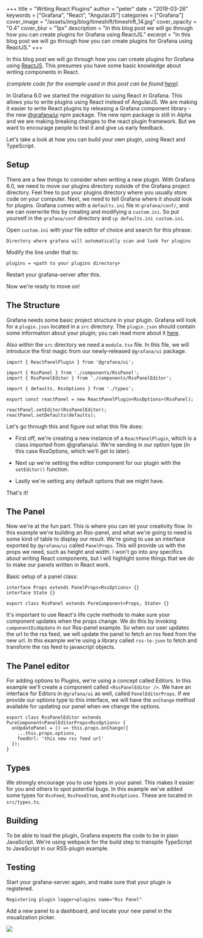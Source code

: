 +++
title = "Writing React Plugins"
author = "peter"
date = "2019-03-26"
keywords = ["Grafana", "React", "AngularJS"]
categories = ["Grafana"]
cover_image = "/assets/img/blog/timeshift/timeshift_14.jpg"
cover_opacity = "0.4"
cover_blur = "1px"
description = "In this blog post we will go through how you can create plugins for Grafana using ReactJS."
excerpt = "In this blog post we will go through how you can create plugins for Grafana using ReactJS."
+++

In this blog post we will go through how you can create plugins for Grafana using [ReactJS](https://reactjs.org). This
presumes you have some basic knowledge about writing components in React.

_(complete code for the example used in this post can be found [here](https://github.com/grafana/react-plugin-examples/tree/master/rss-panel))._

In Grafana 6.0 we started the migration to using React in Grafana. This allows you to write plugins
using React instead of AngularJS.  We are making it easier to write React plugins by releasing a
Grafana component library - the new [@grafana/ui](https://www.npmjs.com/package/@grafana/ui) npm package.
The new npm package is still in Alpha and we are making breaking changes to the react plugin framework. But we want
to encourage people to test it and give us early feedback.

Let's take a look at how you can build your own plugin, using React and TypeScript.

## Setup

There are a few things to consider when writing a new plugin. With Grafana 6.0, we need to move our plugins directory
outside of the Grafana project directory. Feel free to put your plugins directory where you usually store code on your computer.
Next, we need to tell Grafana where it should look for plugins. Grafana comes with a `defaults.ini` file in `grafana/conf/`, and  we can overwrite this by
creating and modifying a `custom.ini`. So put yourself in the `grafana/conf` directory and `cp defaults.ini custom.ini`.

Open `custom.ini` with your file editor of choice and search for this phrase:

`Directory where grafana will automatically scan and look for plugins`

Modify the line under that to:

`plugins = <path to your plugins directory>`

Restart your grafana-server after this.

Now we're ready to move on!

## The Structure

Grafana needs some basic project structure in your plugin. Grafana will look for a `plugin.json` located in a `src`
directory. The `plugin.json` should contain some information about your plugin; you can read more about it
[here](http://docs.grafana.org/plugins/developing/plugin.json/).

Also within the `src` directory we need a `module.tsx` file. In this file, we will introduce the first magic from our
newly-released `@grafana/ui` package.

```
import { ReactPanelPlugin } from '@grafana/ui';

import { RssPanel } from './components/RssPanel';
import { RssPanelEditor } from './components/RssPanelEditor';

import { defaults, RssOptions } from './types';

export const reactPanel = new ReactPanelPlugin<RssOptions>(RssPanel);

reactPanel.setEditor(RssPanelEditor);
reactPanel.setDefaults(defaults);
```

Let's go through this and figure out what this file does:

- First off, we're creating a new instance of a `ReactPanelPlugin`, which is a class imported from @grafana/ui. We're
  sending in our option type (in this case RssOptions, which we'll get to later).

- Next up we're setting the editor component for our plugin with the `setEditor()` function.

- Lastly we're setting any default options that we might have.

That's it!

## The Panel

Now we're at the fun part. This is where you can let your creativity flow. In this example we're building an Rss-panel,
and what we're going to need is some kind of table to display our result. We're going to use an interface exported by
`@grafana/ui` called `PanelProps`. This will provide us with the props we need, such as height and width. I won't go into
any specifics about writing React components, but I will highlight some things that we do to make our panels written in
React work.

Basic setup of a panel class:
```
interface Props extends PanelProps<RssOptions> {}
interface State {}

export class RssPanel extends PureComponent<Props, State> {}

```

It's important to use React's life cycle methods to make sure your component updates when the props change. We
do this by invoking `componentDidUpdate` in our Rss-panel example. So when our user updates the url to the rss feed, we will
update the panel to fetch an rss feed from the new url. In this example we're using a library called `rss-to-json` to
fetch and transform the rss feed to javascript objects.

## The Panel editor

For adding options to Plugins, we're using a concept called Editors. In this example we'll create a component called
`<RssPanelEditor />`. We have an interface for Editors in `@grafana/ui` as well, called `PanelEditorProps`. If we
provide our options type to this interface, we will have the `onChange` method available for updating our panel when
we change the options.

```
export class RssPanelEditor extends PureComponent<PanelEditorProps<RssOptions> {
  onUpdatePanel = () => this.props.onChange({
    ...this.props.options,
    feedUrl: 'this new rss feed url'
  });
}
```

## Types

We strongly encourage you to use types in your panel. This makes it easier for you and others to spot potential bugs. In
this example we've added some types for `RssFeed`, `RssFeedItem`, and `RssOptions`. These are located in `src/types.ts`.

## Building

To be able to load the plugin, Grafana expects the code to be in plain JavaScript. We're using webpack for the build step to transpile TypeScript to JavaScript in our RSS-plugin example.

## Testing

Start your grafana-server again, and make sure that your plugin is registered.

`Registering plugin logger=plugins name="Rss Panel"`

Add a new panel to a dashboard, and locate your new panel in the visualization picker.

<img src="/assets/img/blog/2019-03-26-rss-screenshot.png">
